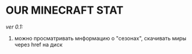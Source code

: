 OUR MINECRAFT STAT
=============================
_ver 0.1:_
1. можно просматривать мнформацию о "сезонах", скачивать миры через href на диск
